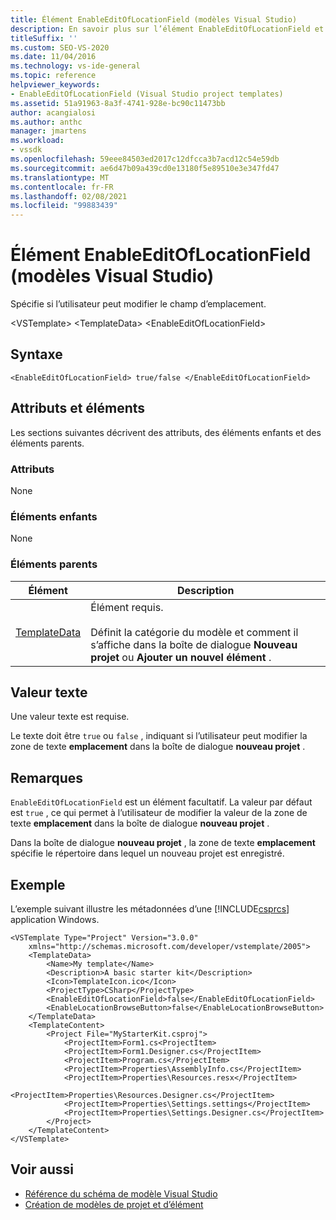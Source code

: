 ```yaml
---
title: Élément EnableEditOfLocationField (modèles Visual Studio)
description: En savoir plus sur l’élément EnableEditOfLocationField et sur la façon dont il spécifie si l’utilisateur peut modifier le champ d’emplacement.
titleSuffix: ''
ms.custom: SEO-VS-2020
ms.date: 11/04/2016
ms.technology: vs-ide-general
ms.topic: reference
helpviewer_keywords:
- EnableEditOfLocationField (Visual Studio project templates)
ms.assetid: 51a91963-8a3f-4741-928e-bc90c11473bb
author: acangialosi
ms.author: anthc
manager: jmartens
ms.workload:
- vssdk
ms.openlocfilehash: 59eee84503ed2017c12dfcca3b7acd12c54e59db
ms.sourcegitcommit: ae6d47b09a439cd0e13180f5e89510e3e347fd47
ms.translationtype: MT
ms.contentlocale: fr-FR
ms.lasthandoff: 02/08/2021
ms.locfileid: "99883439"
---
```

# <a name="enableeditoflocationfield-element-visual-studio-templates"></a>Élément EnableEditOfLocationField (modèles Visual Studio)
Spécifie si l’utilisateur peut modifier le champ d’emplacement.

 \<VSTemplate> \<TemplateData>
 \<EnableEditOfLocationField>

## <a name="syntax"></a>Syntaxe

```
<EnableEditOfLocationField> true/false </EnableEditOfLocationField>
```

## <a name="attributes-and-elements"></a>Attributs et éléments
 Les sections suivantes décrivent des attributs, des éléments enfants et des éléments parents.

### <a name="attributes"></a>Attributs
 None

### <a name="child-elements"></a>Éléments enfants
 None

### <a name="parent-elements"></a>Éléments parents

|Élément|Description|
|-------------|-----------------|
|[TemplateData](../extensibility/templatedata-element-visual-studio-templates.md)|Élément requis.<br /><br /> Définit la catégorie du modèle et comment il s’affiche dans la boîte de dialogue **Nouveau projet** ou **Ajouter un nouvel élément** .|

## <a name="text-value"></a>Valeur texte
 Une valeur texte est requise.

 Le texte doit être `true` ou `false` , indiquant si l’utilisateur peut modifier la zone de texte **emplacement** dans la boîte de dialogue **nouveau projet** .

## <a name="remarks"></a>Remarques
 `EnableEditOfLocationField` est un élément facultatif. La valeur par défaut est `true` , ce qui permet à l’utilisateur de modifier la valeur de la zone de texte **emplacement** dans la boîte de dialogue **nouveau projet** .

 Dans la boîte de dialogue **nouveau projet** , la zone de texte **emplacement** spécifie le répertoire dans lequel un nouveau projet est enregistré.

## <a name="example"></a>Exemple
 L’exemple suivant illustre les métadonnées d’une [!INCLUDE[csprcs](../data-tools/includes/csprcs_md.md)] application Windows.

```
<VSTemplate Type="Project" Version="3.0.0"
    xmlns="http://schemas.microsoft.com/developer/vstemplate/2005">
    <TemplateData>
        <Name>My template</Name>
        <Description>A basic starter kit</Description>
        <Icon>TemplateIcon.ico</Icon>
        <ProjectType>CSharp</ProjectType>
        <EnableEditOfLocationField>false</EnableEditOfLocationField>
        <EnableLocationBrowseButton>false</EnableLocationBrowseButton>
    </TemplateData>
    <TemplateContent>
        <Project File="MyStarterKit.csproj">
            <ProjectItem>Form1.cs<ProjectItem>
            <ProjectItem>Form1.Designer.cs</ProjectItem>
            <ProjectItem>Program.cs</ProjectItem>
            <ProjectItem>Properties\AssemblyInfo.cs</ProjectItem>
            <ProjectItem>Properties\Resources.resx</ProjectItem>
            <ProjectItem>Properties\Resources.Designer.cs</ProjectItem>
            <ProjectItem>Properties\Settings.settings</ProjectItem>
            <ProjectItem>Properties\Settings.Designer.cs</ProjectItem>
        </Project>
    </TemplateContent>
</VSTemplate>
```

## <a name="see-also"></a>Voir aussi
- [Référence du schéma de modèle Visual Studio](../extensibility/visual-studio-template-schema-reference.md)
- [Création de modèles de projet et d’élément](../ide/creating-project-and-item-templates.md)
